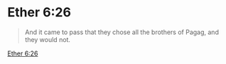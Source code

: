 # Ether 6:26

> And it came to pass that they chose all the brothers of Pagag, and they would not.

[Ether 6:26](https://www.churchofjesuschrist.org/study/scriptures/bofm/ether/6?lang=eng&id=p26#p26)


